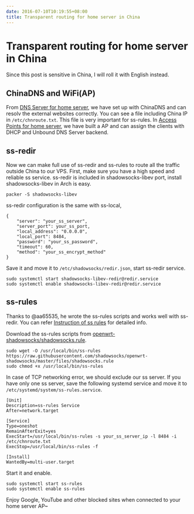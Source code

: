 ```yaml
---
date: 2016-07-10T10:19:55+08:00
title: Transparent routing for home server in China
---
```


# Transparent routing for home server in China

Since this post is sensitive in China, I will roll it with English instead. 

## ChinaDNS and WiFi(AP)

From [DNS Server for home server](../../2014/11/cubieboard2-dns-server.html), we have set up with ChinaDNS and can resolv the external websites correctly. You can see a file including China IP in `/etc/chnroute.txt`. This file is very important for ss-rules. In [Access Points for home server](../../2016/07/Access-Points-for-home-server.html), we have built a AP and can assign the clients with DHCP and Unbound DNS Server backend.

## ss-redir

Now we can make full use of ss-redir and ss-rules to route all the traffic outside China to our VPS. First, make sure you have a high speed and reliable ss service. ss-redir is included in shadowsocks-libev port, install shadowsocks-libev in Arch is easy.
```
packer -S shadowsocks-libev
```

ss-redir configuration is the same with ss-local,
```
{
    "server": "your_ss_server",
    "server_port": your_ss_port,
    "local_address": "0.0.0.0",
    "local_port": 8484,
    "password": "your_ss_password",
    "timeout": 60,
    "method": "your_ss_encrypt_method"
}
```

Save it and move it to `/etc/shadowsocks/redir.json`, start ss-redir service.
```
sudo systemctl start shadowsocks-libev-redir@redir.service
sudo systemctl enable shadowsocks-libev-redir@redir.service
```

## ss-rules

Thanks to @aa65535, he wrote the ss-rules scripts and works well with ss-redir. You can refer [Instruction of ss rules](https://github.com/shadowsocks/openwrt-shadowsocks/wiki/Instruction-of-ss-rules) for detailed info.

Download the ss-rules scripts from [openwrt-shadowsocks/shadowsocks.rule](https://github.com/shadowsocks/openwrt-shadowsocks/blob/master/files/shadowsocks.rule).
```
sudo wget -O /usr/local/bin/ss-rules https://raw.githubusercontent.com/shadowsocks/openwrt-shadowsocks/master/files/shadowsocks.rule
sudo chmod +x /usr/local/bin/ss-rules
```

In case of TCP networking error, we should exclude our ss server. If you have only one ss server, save the following systemd service and move it to `/etc/systemd/system/ss-rules.service`.

```
[Unit]
Description=ss-rules Service
After=network.target

[Service]
Type=oneshot
RemainAfterExit=yes
ExecStart=/usr/local/bin/ss-rules -s your_ss_server_ip -l 8484 -i /etc/chnroute.txt
ExecStop=/usr/local/bin/ss-rules -f

[Install]
WantedBy=multi-user.target
```

Start it and enable.
```
sudo systemctl start ss-rules
sudo systemctl enable ss-rules
```

Enjoy Google, YouTube and other blocked sites when connected to your home server AP~